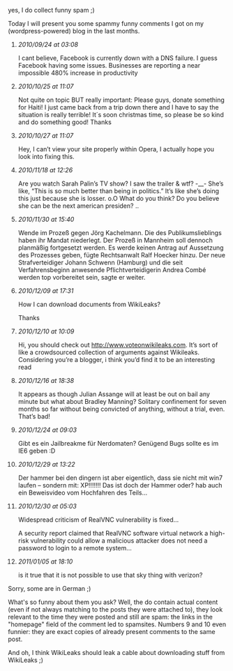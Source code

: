<html><body><p>yes, I do collect funny spam ;)



Today I will present you some spammy funny comments I got on my (wordpress-powered) blog in the last months.

</p><ol>

<li><em>2010/09/24 at 03:08</em>

I cant believe, Facebook is currently down with a DNS failure. I guess Facebook having some issues. Businesses are reporting a near impossible 480% increase in productivity</li>

<li><em>2010/10/25 at 11:07</em>

Not quite on topic BUT really important: Please guys, donate something for Haiti! I just came back from a trip down there and I have to say the situation is really terrible! It´s soon christmas time, so please be so kind and do something good! Thanks</li>

<li> <em>2010/10/27 at 11:07</em>

Hey, I can’t view your site properly within Opera, I actually hope you look into fixing this.</li>

<li><em>2010/11/18 at 12:26</em>

Are you watch Sarah Palin’s TV show? I saw the trailer &amp; wtf? -__- She’s like, “This is so much better than being in politics.” It’s like she’s doing this just because she is losser. o.O What do you think? Do you believe she can be the next american presiden? ..</li>

<li><em>2010/11/30 at 15:40</em>

Wende im Prozeß gegen Jörg Kachelmann. Die des Publikumslieblings haben ihr Mandat niederlegt. Der Prozeß in Mannheim soll dennoch planmäßig fortgesetzt werden. Es werde keinen Antrag auf Aussetzung des Prozesses geben, fügte Rechtsanwalt Ralf Hoecker hinzu. Der neue Strafverteidiger Johann Schwenn (Hamburg) und die seit Verfahrensbeginn anwesende Pflichtverteidigerin Andrea Combé werden top vorbereitet sein, sagte er weiter.</li>

<li><em>2010/12/09 at 17:31</em>

How I can download documents from WikiLeaks?

Thanks</li>

<li><em>2010/12/10 at 10:09</em>

Hi, you should check out http://www.voteonwikileaks.com. It’s sort of like a crowdsourced collection of arguments against Wikileaks. Considering you’re a blogger, i think you’d find it to be an interesting read</li>

<li><em>2010/12/16 at 18:38</em>

It appears as though Julian Assange will at least be out on bail any minute but what about Bradley Manning? Solitary confinement for seven months so far without being convicted of anything, without a trial, even. That’s bad!</li>

<li><em>2010/12/24 at 09:03</em>

Gibt es ein Jailbreakme für Nerdomaten? Genügend Bugs sollte es im IE6 geben :D</li>

<li><em>2010/12/29 at 13:22</em>

Der hammer bei den dingern ist aber eigentlich, dass sie nicht mit win7 laufen – sondern mit: XP!!!!!!! Das ist doch der Hammer oder? hab auch ein Beweisvideo vom Hochfahren des Teils…</li>

<li><em>2010/12/30 at 05:03</em>

Widespread criticism of RealVNC vulnerability is fixed…

A security report claimed that RealVNC software virtual network a high-risk vulnerability could allow a malicious attacker does not need a password to login to a remote system…</li>

<li><em>2011/01/05 at 18:10</em>

is it true that it is not possible to use that sky thing with verizon?</li>

</ol>

Sorry, some are in German ;)



What's so funny about them you ask? Well, the do contain actual content (even if not always matching to the posts they were attached to), they look relevant to the time they were posted and still are spam: the links in the "homepage" field of the comment led to spamsites. Numbers 9 and 10 even funnier: they are exact copies of already present comments to the same post.



And oh, I think WikiLeaks should leak a cable about downloading stuff from WikiLeaks ;)</body></html>